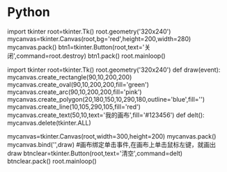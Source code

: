 # Python
import tkinter
root=tkinter.Tk()
root.geometry('320x240')
mycanvas=tkinter.Canvas(root,bg='red',height=200,width=280)
mycanvas.pack()
btn1=tkinter.Button(root,text='关闭',command=root.destroy)
btn1.pack()
root.mainloop()



import tkinter
root=tkinter.Tk()
root.geometry('320x240')
def draw(event):
    mycanvas.create_rectangle(90,10,200,200)
    mycanvas.create_oval(90,10,200,200,fill='green')
    mycanvas.create_arc(90,10,200,200,fill='pink')
    mycanvas.create_polygon(20,180,150,10,290,180,outline='blue',fill='')
    mycanvas.create_line(10,105,290,105,fill='red')
    mycanvas.create_text(50,10,text='我的画布',fill='#123456')
def delt():
    mycanvas.delete(tkinter.ALL)
    
mycanvas=tkinter.Canvas(root,width=300,height=200)
mycanvas.pack()
mycanvas.bind('<Button-1>',draw) #画布绑定单击事件,在画布上单击鼠标左键，就画出draw
btnclear=tkinter.Button(root,text='清空',command=delt)
btnclear.pack()
root.mainloop()
